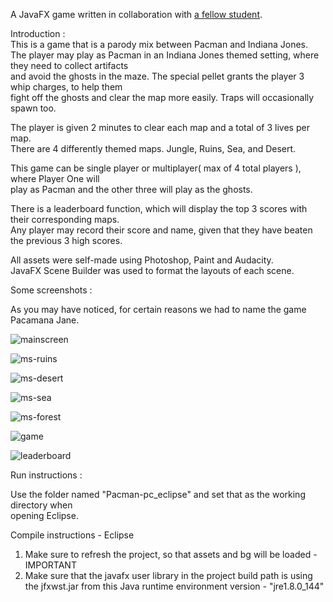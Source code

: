 A JavaFX game written in collaboration with [a fellow student](https://github.com/HenrygShen).    

Introduction :    
This is a game that is a parody mix between Pacman and Indiana Jones.    
The player may play as Pacman in an Indiana Jones themed setting, where they need to collect artifacts    
and avoid the ghosts in the maze. The special pellet grants the player 3 whip charges, to help them   
fight off the ghosts and clear the map more easily. Traps will occasionally spawn too.     

The player is given 2 minutes to clear each map and a total of 3 lives per map.    
There are 4 differently themed maps. Jungle, Ruins, Sea, and Desert.    

This game can be single player or multiplayer( max of 4 total players ), where Player One will    
play as Pacman and the other three will play as the ghosts.

There is a leaderboard function, which will display the top 3 scores with their corresponding maps.    
Any player may record their score and name, given that they have beaten the previous 3 high scores.    

All assets were self-made using Photoshop, Paint and Audacity.    
JavaFX Scene Builder was used to format the layouts of each scene.    


Some screenshots :    
    
As you may have noticed, for certain reasons we had to name the game Pacamana Jane.    

![mainscreen](https://puu.sh/BCala/e2efe4c917.png)   

    
![ms-ruins](https://puu.sh/BCamO/8bf4136864.jpg)   
    

![ms-desert](https://puu.sh/BCanG/cb3fbd4549.png)    

    
![ms-sea](https://puu.sh/BCaqq/0e8e791146.png)    

    
![ms-forest](https://puu.sh/BCau7/af71715878.jpg)    

    
![game](https://puu.sh/BCajT/0048ad478f.png)    

    
![leaderboard](https://puu.sh/BCawr/4c04cc56e7.jpg)    


Run instructions :    

Use the folder named "Pacman-pc_eclipse" and set that as the working directory when  
opening Eclipse.

Compile instructions - Eclipse  
1) Make sure to refresh the project, so that assets and bg will be loaded - IMPORTANT    
2) Make sure that the javafx user library in the project build path is using the jfxwst.jar from this Java runtime environment version - "jre1.8.0_144"     
					   